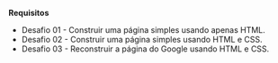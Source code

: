 **Requisitos**

- Desafio 01 - Construir uma página simples usando apenas HTML.
- Desafio 02 - Construir uma página simples usando HTML e CSS.
- Desafio 03 - Reconstruir a página do Google usando HTML e CSS.

